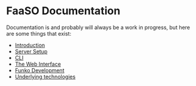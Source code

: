 # FaaSO Documentation

Documentation is and probably will always be a work in progress, but here
are some things that exist:

* [Introduction](introduction.html)
* [Server Setup](server-setup.html)
* [CLI](cli.html)
* [The Web Interface](web-frontend.html)
* [Funko Development](funko-dev.html)
* [Underlying technologies](technologies.html)
